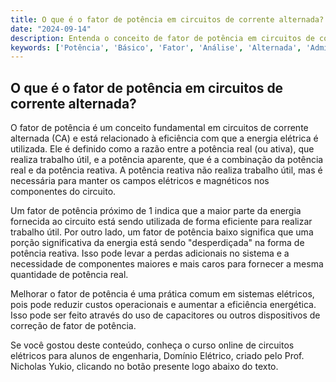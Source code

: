 ```yaml
---
title: O que é o fator de potência em circuitos de corrente alternada?
date: "2024-09-14"
description: Entenda o conceito de fator de potência em circuitos de corrente alternada e sua importância na análise de sistemas elétricos.
keywords: ['Potência', 'Básico', 'Fator', 'Análise', 'Alternada', 'Admitância', 'Thévenin']
---
```


## O que é o fator de potência em circuitos de corrente alternada?

O fator de potência é um conceito fundamental em circuitos de corrente alternada (CA) e está relacionado à eficiência com que a energia elétrica é utilizada. Ele é definido como a razão entre a potência real (ou ativa), que realiza trabalho útil, e a potência aparente, que é a combinação da potência real e da potência reativa. A potência reativa não realiza trabalho útil, mas é necessária para manter os campos elétricos e magnéticos nos componentes do circuito.

Um fator de potência próximo de 1 indica que a maior parte da energia fornecida ao circuito está sendo utilizada de forma eficiente para realizar trabalho útil. Por outro lado, um fator de potência baixo significa que uma porção significativa da energia está sendo "desperdiçada" na forma de potência reativa. Isso pode levar a perdas adicionais no sistema e a necessidade de componentes maiores e mais caros para fornecer a mesma quantidade de potência real.

Melhorar o fator de potência é uma prática comum em sistemas elétricos, pois pode reduzir custos operacionais e aumentar a eficiência energética. Isso pode ser feito através do uso de capacitores ou outros dispositivos de correção de fator de potência.

Se você gostou deste conteúdo, conheça o curso online de circuitos elétricos para alunos de engenharia, Domínio Elétrico, criado pelo Prof. Nicholas Yukio, clicando no botão presente logo abaixo do texto.